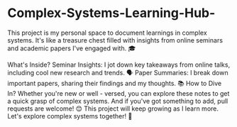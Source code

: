# Complex-Systems-Learning-Hub-
This project is my personal space to document learnings in complex systems. It's like a treasure chest filled with insights from online seminars and academic papers I've engaged with. 🎓

What's Inside?
Seminar Insights: I jot down key takeaways from online talks, including cool new research and trends. 🗣️
Paper Summaries: I break down important papers, sharing their findings and my thoughts. 📚
How to Dive In?
Whether you're new or well - versed, you can explore these notes to get a quick grasp of complex systems. And if you've got something to add, pull requests are welcome! 😊
This project will keep growing as I learn more. Let's explore complex systems together! 🌟
